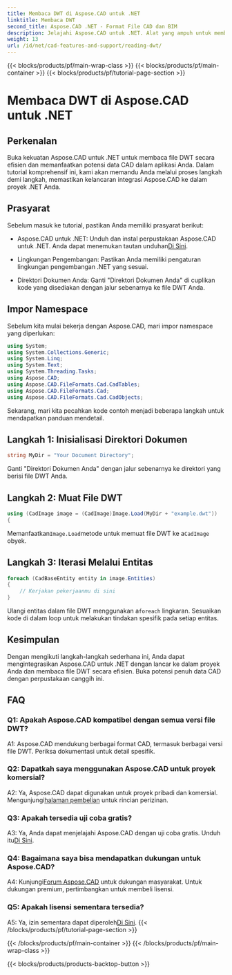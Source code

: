 ```yaml
---
title: Membaca DWT di Aspose.CAD untuk .NET
linktitle: Membaca DWT
second_title: Aspose.CAD .NET - Format File CAD dan BIM
description: Jelajahi Aspose.CAD untuk .NET. Alat yang ampuh untuk membaca file DWT dengan mudah. Tingkatkan integrasi data CAD Anda dengan tutorial kami yang mudah digunakan.
weight: 13
url: /id/net/cad-features-and-support/reading-dwt/
---
```


{{< blocks/products/pf/main-wrap-class >}}
{{< blocks/products/pf/main-container >}}
{{< blocks/products/pf/tutorial-page-section >}}

# Membaca DWT di Aspose.CAD untuk .NET

## Perkenalan

Buka kekuatan Aspose.CAD untuk .NET untuk membaca file DWT secara efisien dan memanfaatkan potensi data CAD dalam aplikasi Anda. Dalam tutorial komprehensif ini, kami akan memandu Anda melalui proses langkah demi langkah, memastikan kelancaran integrasi Aspose.CAD ke dalam proyek .NET Anda.

## Prasyarat

Sebelum masuk ke tutorial, pastikan Anda memiliki prasyarat berikut:

-  Aspose.CAD untuk .NET: Unduh dan instal perpustakaan Aspose.CAD untuk .NET. Anda dapat menemukan tautan unduhan[Di Sini](https://releases.aspose.com/cad/net/).

- Lingkungan Pengembangan: Pastikan Anda memiliki pengaturan lingkungan pengembangan .NET yang sesuai.

- Direktori Dokumen Anda: Ganti "Direktori Dokumen Anda" di cuplikan kode yang disediakan dengan jalur sebenarnya ke file DWT Anda.

## Impor Namespace

Sebelum kita mulai bekerja dengan Aspose.CAD, mari impor namespace yang diperlukan:

```csharp
using System;
using System.Collections.Generic;
using System.Linq;
using System.Text;
using System.Threading.Tasks;
using Aspose.CAD;
using Aspose.CAD.FileFormats.Cad.CadTables;
using Aspose.CAD.FileFormats.Cad;
using Aspose.CAD.FileFormats.Cad.CadObjects;
```

Sekarang, mari kita pecahkan kode contoh menjadi beberapa langkah untuk mendapatkan panduan mendetail.

## Langkah 1: Inisialisasi Direktori Dokumen

```csharp
string MyDir = "Your Document Directory";
```

Ganti "Direktori Dokumen Anda" dengan jalur sebenarnya ke direktori yang berisi file DWT Anda.

## Langkah 2: Muat File DWT

```csharp
using (CadImage image = (CadImage)Image.Load(MyDir + "example.dwt"))
{
```

 Memanfaatkan`Image.Load`metode untuk memuat file DWT ke a`CadImage` obyek.

## Langkah 3: Iterasi Melalui Entitas

```csharp
foreach (CadBaseEntity entity in image.Entities)
{
    // Kerjakan pekerjaanmu di sini
}
```

 Ulangi entitas dalam file DWT menggunakan a`foreach` lingkaran. Sesuaikan kode di dalam loop untuk melakukan tindakan spesifik pada setiap entitas.

## Kesimpulan

Dengan mengikuti langkah-langkah sederhana ini, Anda dapat mengintegrasikan Aspose.CAD untuk .NET dengan lancar ke dalam proyek Anda dan membaca file DWT secara efisien. Buka potensi penuh data CAD dengan perpustakaan canggih ini.

## FAQ

### Q1: Apakah Aspose.CAD kompatibel dengan semua versi file DWT?

A1: Aspose.CAD mendukung berbagai format CAD, termasuk berbagai versi file DWT. Periksa dokumentasi untuk detail spesifik.

### Q2: Dapatkah saya menggunakan Aspose.CAD untuk proyek komersial?

 A2: Ya, Aspose.CAD dapat digunakan untuk proyek pribadi dan komersial. Mengunjungi[halaman pembelian](https://purchase.aspose.com/buy) untuk rincian perizinan.

### Q3: Apakah tersedia uji coba gratis?

 A3: Ya, Anda dapat menjelajahi Aspose.CAD dengan uji coba gratis. Unduh itu[Di Sini](https://releases.aspose.com/).

### Q4: Bagaimana saya bisa mendapatkan dukungan untuk Aspose.CAD?

 A4: Kunjungi[Forum Aspose.CAD](https://forum.aspose.com/c/cad/19) untuk dukungan masyarakat. Untuk dukungan premium, pertimbangkan untuk membeli lisensi.

### Q5: Apakah lisensi sementara tersedia?

 A5: Ya, izin sementara dapat diperoleh[Di Sini](https://purchase.aspose.com/temporary-license/).
{{< /blocks/products/pf/tutorial-page-section >}}

{{< /blocks/products/pf/main-container >}}
{{< /blocks/products/pf/main-wrap-class >}}

{{< blocks/products/products-backtop-button >}}
